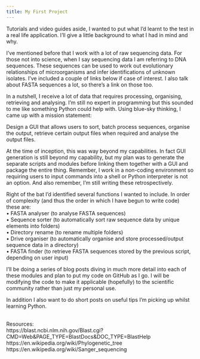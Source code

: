 ```yaml
---
title: My First Project
---
```

Tutorials and video guides aside, I wanted to put what I’d learnt to the test in a real life application. I’ll give a little background to what I had in mind and why.

I’ve mentioned before that I work with a lot of raw sequencing data. For those not into science, when I say sequencing data I am referring to DNA sequences. These sequences can be used to work out evolutionary relationships of microorganisms and infer identifications of unknown isolates. I’ve included a couple of links below if case of interest. I also talk about FASTA sequences a lot, so there’s a link on those too.

In a nutshell, I receive a lot of data that requires processing, organising, retrieving and analysing. I’m still no expert in programming but this sounded to me like something Python could help with. Using blue-sky thinking, I came up with a mission statement:

Design a GUI that allows users to sort, batch process sequences, organise the output, retrieve certain output files when required and analyse the output files.

At the time of inception, this was way beyond my capabilities. In fact GUI generation is still beyond my capability, but my plan was to generate the separate scripts and modules before linking them together with a GUI and package the entire thing. Remember, I work in a non-coding environment so requiring users to input commands into a shell or Python interpreter is not an option. And also remember, I’m still writing these retrospectively.

Right of the bat I’d identified several functions I wanted to include. In order of complexity (and thus the order in which I have begun to write code) these are:<br>
•	FASTA analyser (to analyse FASTA sequences)<br>
•	Sequence sorter (to automatically sort raw sequence data by unique elements into folders)<br>
•	Directory rename (to rename multiple folders)<br>
•	Drive organiser (to automatically organise and store processed/output sequence data in a directory)<br>
•	FASTA finder (to retrieve FASTA sequences stored by the previous script, depending on user input)<br>

I’ll be doing a series of blog posts diving in much more detail into each of these modules and plan to put my code on GitHub as I go. I will be modifying the code to make it applicable (hopefully) to the scientific community rather than just my personal use.


In addition I also want to do short posts on useful tips I’m picking up whilst learning Python.

<br>
Resources: <br>
https://blast.ncbi.nlm.nih.gov/Blast.cgi?CMD=Web&PAGE_TYPE=BlastDocs&DOC_TYPE=BlastHelp <br>
https://en.wikipedia.org/wiki/Phylogenetic_tree <br>
https://en.wikipedia.org/wiki/Sanger_sequencing <br>


